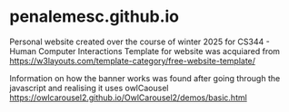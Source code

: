 # penalemesc.github.io
Personal website created over the course of winter 2025 for CS344 - Human Computer Interactions 
Template for website was acquiared from https://w3layouts.com/template-category/free-website-template/

Information on how the banner works was found after going through the javascript and realising it uses owlCaousel
https://owlcarousel2.github.io/OwlCarousel2/demos/basic.html 